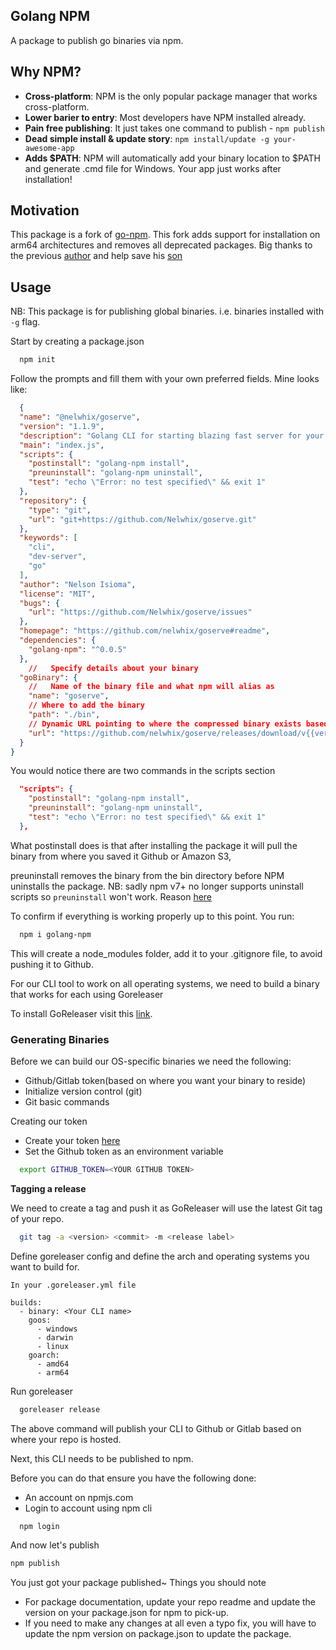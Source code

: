 ## Golang NPM
A package to publish go binaries via npm.

## Why NPM?
* **Cross-platform**: NPM is the only popular package manager that works cross-platform. 
* **Lower barier to entry**: Most developers have NPM installed already. 
* **Pain free publishing**: It just takes one command to publish - `npm publish`
* **Dead simple install & update story**: `npm install/update -g your-awesome-app`
* **Adds $PATH**: NPM will automatically add your binary location to $PATH and generate .cmd file for Windows. Your app just works after installation! 

## Motivation
This package is a fork of [go-npm](https://github.com/sanathkr/go-npm). This fork adds support for installation on arm64 architectures and removes all deprecated packages. Big thanks to the previous [author](https://github.com/sanathkr) and help save his [son](https://x.com/sanathkr_/status/1337227367102566403?s=20)

## Usage
NB: This package is for publishing global binaries. i.e. binaries installed with `-g` flag. 

Start by creating a package.json
```bash
  npm init
```
Follow the prompts and fill them with your own preferred fields. Mine looks like:

```json
  {
  "name": "@nelwhix/goserve",
  "version": "1.1.9",
  "description": "Golang CLI for starting blazing fast server for your local sites",
  "main": "index.js",
  "scripts": {
    "postinstall": "golang-npm install",
    "preuninstall": "golang-npm uninstall",
    "test": "echo \"Error: no test specified\" && exit 1"
  },
  "repository": {
    "type": "git",
    "url": "git+https://github.com/Nelwhix/goserve.git"
  },
  "keywords": [
    "cli",
    "dev-server",
    "go"
  ],
  "author": "Nelson Isioma",
  "license": "MIT",
  "bugs": {
    "url": "https://github.com/Nelwhix/goserve/issues"
  },
  "homepage": "https://github.com/nelwhix/goserve#readme",
  "dependencies": {
    "golang-npm": "^0.0.5"
  },
    //   Specify details about your binary
  "goBinary": {
    //   Name of the binary file and what npm will alias as
    "name": "goserve",
    // Where to add the binary
    "path": "./bin",
    // Dynamic URL pointing to where the compressed binary exists based on version, platform, and the processor type (amd64, arm, and more)
    "url": "https://github.com/nelwhix/goserve/releases/download/v{{version}}/goserve_{{version}}_{{platform}}_{{arch}}.tar.gz"
  }
}

```

You would notice there are two commands in the scripts section
```json
  "scripts": {
    "postinstall": "golang-npm install",
    "preuninstall": "golang-npm uninstall",
    "test": "echo \"Error: no test specified\" && exit 1"
  },
```

What postinstall does is that after installing the package it will pull the binary from where you saved it Github or Amazon S3,

preuninstall removes the binary from the bin directory before NPM uninstalls the package.
NB: sadly npm v7+ no longer supports uninstall scripts so `preuninstall` won't work. Reason [here](https://docs.npmjs.com/cli/v10/using-npm/scripts#a-note-on-a-lack-of-npm-uninstall-scripts)

To confirm if everything is working properly up to this point. You run:

```bash
  npm i golang-npm
```

This will create a node_modules folder, add it to your .gitignore file, to avoid pushing it to Github.

For our CLI tool to work on all operating systems, we need to build a binary that works for each using Goreleaser

To install GoReleaser visit this [link](https://goreleaser.com/install/).

### Generating Binaries
Before we can build our OS-specific binaries we need the following:

- Github/Gitlab token(based on where you want your binary to reside)
- Initialize version control (git)
- Git basic commands

Creating our token

- Create your token [here](https://github.com/settings/tokens)
- Set the Github token as an environment variable

```bash
  export GITHUB_TOKEN=<YOUR GITHUB TOKEN>
```

**Tagging a release**

We need to create a tag and push it as GoReleaser will use the latest Git tag of your repo.

```bash
  git tag -a <version> <commit> -m <release label>
```


Define goreleaser config and define the arch and operating systems you want to build for.

```
In your .goreleaser.yml file

builds:
  - binary: <Your CLI name>
    goos:
      - windows
      - darwin
      - linux
    goarch:
      - amd64
      - arm64
```

Run goreleaser
```bash
  goreleaser release
```

The above command will publish your CLI to Github or Gitlab based on where your repo is hosted.


Next, this CLI needs to be published to npm.

Before you can do that ensure you have the following done:

- An account on npmjs.com
- Login to account using npm cli 
```bash 
  npm login 
```

And now let's publish

```bash
npm publish
```

You just got your package published~
Things you should note

- For package documentation, update your repo readme and update the version on your package.json for npm to pick-up.
- If you need to make any changes at all even a typo fix, you will have to update the npm version on package.json to update the package.